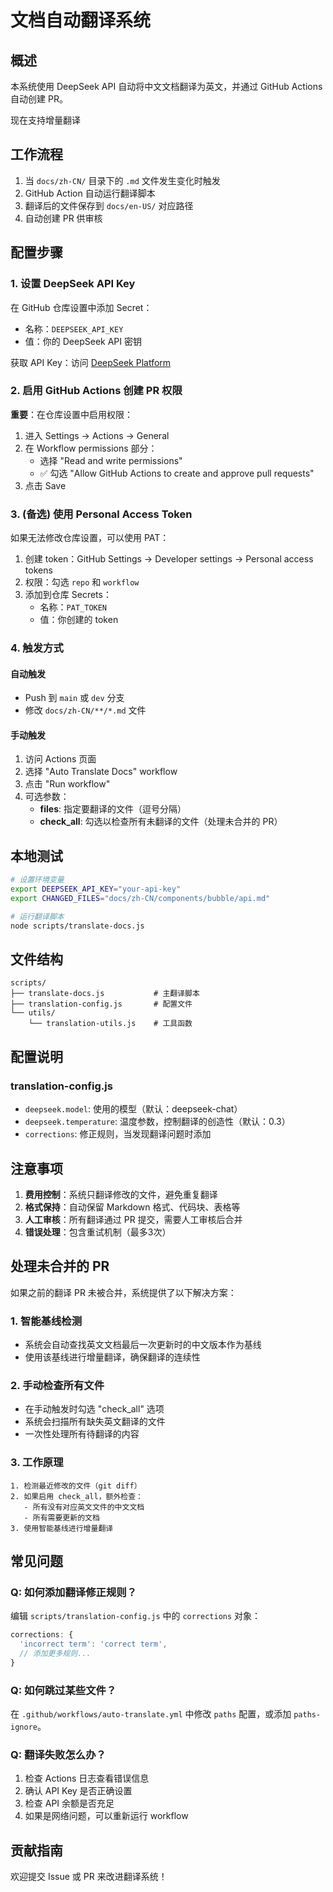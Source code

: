 # 文档自动翻译系统

## 概述

本系统使用 DeepSeek API 自动将中文文档翻译为英文，并通过 GitHub Actions 自动创建 PR。

现在支持增量翻译

## 工作流程

1. 当 `docs/zh-CN/` 目录下的 `.md` 文件发生变化时触发
2. GitHub Action 自动运行翻译脚本
3. 翻译后的文件保存到 `docs/en-US/` 对应路径
4. 自动创建 PR 供审核

## 配置步骤

### 1. 设置 DeepSeek API Key

在 GitHub 仓库设置中添加 Secret：
- 名称：`DEEPSEEK_API_KEY`
- 值：你的 DeepSeek API 密钥

获取 API Key：访问 [DeepSeek Platform](https://platform.deepseek.com/)

### 2. 启用 GitHub Actions 创建 PR 权限

**重要**：在仓库设置中启用权限：
1. 进入 Settings → Actions → General
2. 在 Workflow permissions 部分：
   - 选择 "Read and write permissions"
   - ✅ 勾选 "Allow GitHub Actions to create and approve pull requests"
3. 点击 Save

### 3. (备选) 使用 Personal Access Token

如果无法修改仓库设置，可以使用 PAT：

1. 创建 token：GitHub Settings → Developer settings → Personal access tokens
2. 权限：勾选 `repo` 和 `workflow`
3. 添加到仓库 Secrets：
   - 名称：`PAT_TOKEN`
   - 值：你创建的 token

### 4. 触发方式

#### 自动触发
- Push 到 `main` 或 `dev` 分支
- 修改 `docs/zh-CN/**/*.md` 文件

#### 手动触发
1. 访问 Actions 页面
2. 选择 "Auto Translate Docs" workflow
3. 点击 "Run workflow"
4. 可选参数：
   - **files**: 指定要翻译的文件（逗号分隔）
   - **check_all**: 勾选以检查所有未翻译的文件（处理未合并的 PR）

## 本地测试

```bash
# 设置环境变量
export DEEPSEEK_API_KEY="your-api-key"
export CHANGED_FILES="docs/zh-CN/components/bubble/api.md"

# 运行翻译脚本
node scripts/translate-docs.js
```

## 文件结构

```
scripts/
├── translate-docs.js           # 主翻译脚本
├── translation-config.js       # 配置文件
└── utils/
    └── translation-utils.js    # 工具函数
```

## 配置说明

### translation-config.js

- `deepseek.model`: 使用的模型（默认：deepseek-chat）
- `deepseek.temperature`: 温度参数，控制翻译的创造性（默认：0.3）
- `corrections`: 修正规则，当发现翻译问题时添加

## 注意事项

1. **费用控制**：系统只翻译修改的文件，避免重复翻译
2. **格式保持**：自动保留 Markdown 格式、代码块、表格等
3. **人工审核**：所有翻译通过 PR 提交，需要人工审核后合并
4. **错误处理**：包含重试机制（最多3次）

## 处理未合并的 PR

如果之前的翻译 PR 未被合并，系统提供了以下解决方案：

### 1. 智能基线检测
- 系统会自动查找英文文档最后一次更新时的中文版本作为基线
- 使用该基线进行增量翻译，确保翻译的连续性

### 2. 手动检查所有文件
- 在手动触发时勾选 "check_all" 选项
- 系统会扫描所有缺失英文翻译的文件
- 一次性处理所有待翻译的内容

### 3. 工作原理
```
1. 检测最近修改的文件（git diff）
2. 如果启用 check_all，额外检查：
   - 所有没有对应英文文件的中文文档
   - 所有需要更新的文档
3. 使用智能基线进行增量翻译
```

## 常见问题

### Q: 如何添加翻译修正规则？

编辑 `scripts/translation-config.js` 中的 `corrections` 对象：

```javascript
corrections: {
  'incorrect term': 'correct term',
  // 添加更多规则...
}
```

### Q: 如何跳过某些文件？

在 `.github/workflows/auto-translate.yml` 中修改 `paths` 配置，或添加 `paths-ignore`。

### Q: 翻译失败怎么办？

1. 检查 Actions 日志查看错误信息
2. 确认 API Key 是否正确设置
3. 检查 API 余额是否充足
4. 如果是网络问题，可以重新运行 workflow

## 贡献指南

欢迎提交 Issue 或 PR 来改进翻译系统！